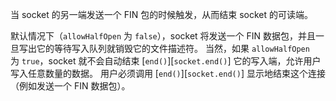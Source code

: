 <!-- YAML
added: v0.1.90
-->

当 socket 的另一端发送一个 FIN 包的时候触发，从而结束 socket 的可读端。

默认情况下（`allowHalfOpen` 为 `false`），socket 将发送一个 FIN 数据包，并且一旦写出它的等待写入队列就销毁它的文件描述符。
当然，如果 `allowHalfOpen` 为 `true`，socket 就不会自动结束 [`end()`][`socket.end()`] 它的写入端，允许用户写入任意数量的数据。
用户必须调用 [`end()`][`socket.end()`] 显示地结束这个连接（例如发送一个 FIN 数据包）。
